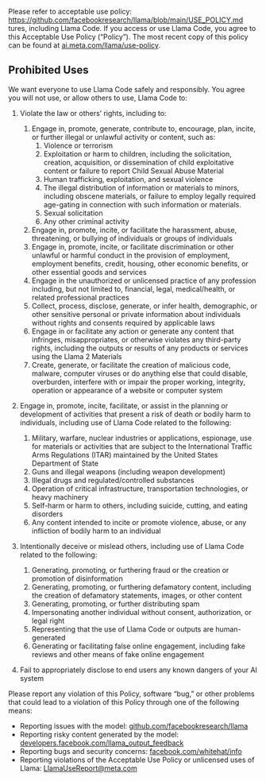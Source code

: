 Please refer to acceptable use policy: https://github.com/facebookresearch/llama/blob/main/USE_POLICY.md
tures, including Llama Code. If you access or use Llama Code, you agree to this Acceptable Use Policy (“Policy”). The most recent copy of this policy can be found at [ai.meta.com/llama/use-policy](http://ai.meta.com/llama/use-policy).

## Prohibited Uses
We want everyone to use Llama Code safely and responsibly. You agree you will not use, or allow others to use, Llama Code to: 

1. Violate the law or others’ rights, including to:
    1. Engage in, promote, generate, contribute to, encourage, plan, incite, or further illegal or unlawful activity or content, such as: 
        1. Violence or terrorism 
        2. Exploitation or harm to children, including the solicitation, creation, acquisition, or dissemination of child exploitative content or failure to report Child Sexual Abuse Material
        3. Human trafficking, exploitation, and sexual violence
        4. The illegal distribution of information or materials to minors, including obscene materials, or failure to employ legally required age-gating in connection with such information or materials.
        5. Sexual solicitation
        6. Any other criminal activity
    2. Engage in, promote, incite, or facilitate the harassment, abuse, threatening, or bullying of individuals or groups of individuals
    3. Engage in, promote, incite, or facilitate discrimination or other unlawful or harmful conduct in the provision of employment, employment benefits, credit, housing, other economic benefits, or other essential goods and services
    4. Engage in the unauthorized or unlicensed practice of any profession including, but not limited to, financial, legal, medical/health, or related professional practices 
    5. Collect, process, disclose, generate, or infer health, demographic, or other sensitive personal or private information about individuals without rights and consents required by applicable laws
    6. Engage in or facilitate any action or generate any content that infringes, misappropriates, or otherwise violates any third-party rights, including the outputs or results of any products or services using the Llama 2 Materials
    7. Create, generate, or facilitate the creation of malicious code, malware, computer viruses or do anything else that could disable, overburden, interfere with or impair the proper working, integrity, operation or appearance of a website or computer system 



2. Engage in, promote, incite, facilitate, or assist in the planning or development of activities that present a risk of death or bodily harm to individuals, including use of Llama Code related to the following:
    1. Military, warfare, nuclear industries or applications, espionage, use for materials or activities that are subject to the International Traffic Arms Regulations (ITAR) maintained by the United States Department of State
    2. Guns and illegal weapons (including weapon development)
    3. Illegal drugs and regulated/controlled substances
    4. Operation of critical infrastructure, transportation technologies, or heavy machinery
    5. Self-harm or harm to others, including suicide, cutting, and eating disorders
    6. Any content intended to incite or promote violence, abuse, or any infliction of bodily harm to an individual



3. Intentionally deceive or mislead others, including use of Llama Code related to the following:
    1. Generating, promoting, or furthering fraud or the creation or promotion of disinformation
    2. Generating, promoting, or furthering defamatory content, including the creation of defamatory statements, images, or other content
    3. Generating, promoting, or further distributing spam
    4. Impersonating another individual without consent, authorization, or legal right
    5. Representing that the use of Llama Code or outputs are human-generated
    6. Generating or facilitating false online engagement, including fake reviews and other means of fake online engagement 
4. Fail to appropriately disclose to end users any known dangers of your AI system 

Please report any violation of this Policy, software “bug,” or other problems that could lead to a violation of this Policy through one of the following means:

* Reporting issues with the model: [github.com/facebookresearch/llama](http://github.com/facebookresearch/llama)
* Reporting risky content generated by the model: [developers.facebook.com/llama_output_feedback](http://developers.facebook.com/llama_output_feedback)
* Reporting bugs and security concerns: [facebook.com/whitehat/info](http://facebook.com/whitehat/info)
* Reporting violations of the Acceptable Use Policy or unlicensed uses of Llama: [LlamaUseReport@meta.com](mailto:LlamaUseReport@meta.com)

